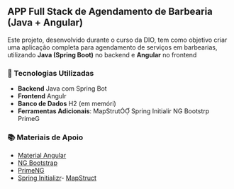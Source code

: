 ##  APP Full Stack de Agendamento de Barbearia (Java + Angular)
Este projeto, desenvolvido durante o curso da DIO, tem como objetivo criar uma aplicação completa para agendamento de serviços em barbearias, utilizando **Java (Spring Boot)** no backend e **Angular** no frontend

### 🔧 Tecnologias Utilizadas

- **Backend** Java com Spring Bot
- **Frontend** Angulr
- **Banco de Dados** H2 (em memóri)
- **Ferramentas Adicionais**:
   MapStrut
   Spring Initialir
   NG Bootstrp
   PrimeG

### 📚 Materiais de Apoio
- [Material Angular](https://material.angular.o)
- [NG Bootstrap](https://ng-bootstrap.github.io/#/hoe)
- [PrimeNG](https://primeng.og)
- [Spring Initializr](https://start.spring.o)- [MapStruct](https://mapstruct.og)


